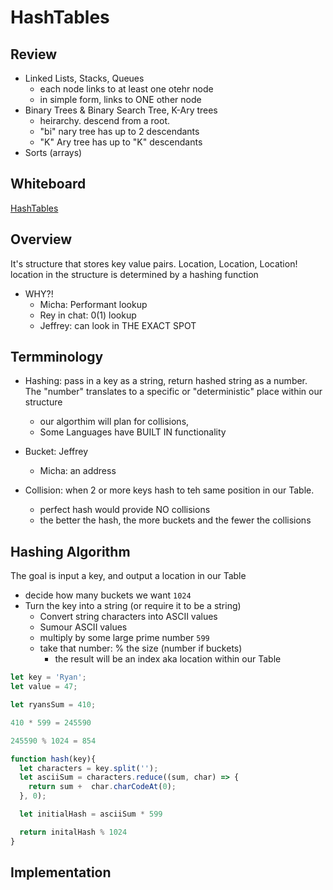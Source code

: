 # HashTables

## Review

- Linked Lists, Stacks, Queues
  - each node links to at least one otehr node 
  - in simple form, links to ONE other node
- Binary Trees & Binary Search Tree, K-Ary trees
  - heirarchy.  descend from a root.  
  - "bi" nary tree has up to 2 descendants
  - "K" Ary tree has up to "K" descendants
- Sorts (arrays)
## Whiteboard

[HashTables](https://projects.invisionapp.com/freehand/document/6KkaXxkxs)

## Overview

It's structure that stores key value pairs.  Location, Location, Location!  location in the structure is determined by a hashing function

  - WHY?!  
     - Micha:  Performant lookup
     - Rey in chat:  0(1) lookup
     - Jeffrey:  can look in THE EXACT SPOT

## Termminology

- Hashing:  pass in a key as a string, return hashed string as a number.  The "number" translates to a specific or "deterministic" place within our structure
  - our algorthim will plan for collisions, 
  - Some Languages have BUILT IN functionality

- Bucket:  Jeffrey
  - Micha:  an address

- Collision:  when 2 or more keys hash to teh same position in our Table.   
  - perfect hash would provide NO collisions
  - the better the hash, the more buckets and the fewer the collisions


## Hashing Algorithm

The goal is input a key, and output a location in our Table
- decide how many buckets we want `1024`
- Turn the key into a string (or require it to be a string)
  - Convert string characters into ASCII values
  - Sumour ASCII values
  - multiply by some large prime number `599`
  - take that number:  % the size (number if buckets)
    - the result will be an index aka location within our Table

```javascript
let key = 'Ryan';
let value = 47;

let ryansSum = 410;

410 * 599 = 245590

245590 % 1024 = 854

function hash(key){
  let characters = key.split('');
  let asciiSum = characters.reduce((sum, char) => {
    return sum +  char.charCodeAt(0);
  }, 0);

  let initialHash = asciiSum * 599

  return initalHash % 1024
}

```



## Implementation

